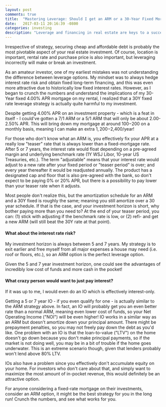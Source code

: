 ```yaml
---
layout: post
comments: true
title:  "Mastering Leverage: Should I get an ARM or a 30-Year Fixed Mortgage?"
date:   2017-03-11 20:16:39 -0800
categories: investing
description: "Leverage and financing in real estate are keys to a successful investment. DiviSmart explores and analyzes the difference between an adjustable rate mortgage (ARM) versus an ordinary 30-Year fixed mortgage."
---
```

Irrespective of strategy, securing cheap and affordable debt is probably the most pivotable aspect of your real estate investment. Of course, location is important, rental rate and purchase price is also important, but leveraging incorrectly will make or break an investment.

As an amateur investor, one of my earliest mistakes was not understanding the difference between leverage options. My mindset was to always hedge interest rate risk and obtain fixed long-term financing, and this was even more attractive due to historically low fixed interest rates. However, as I began to crunch the numbers and understand the implications of my 30-Year fixed 4.00% APR mortgage on my rental, I realized that a 30Y fixed rate leverage strategy is actually quite harmful to my investment. 

Despite getting 4.00% APR on an investment property - which is a feat in itself - I could've gotten a 7/1 ARM or a 5/1 ARM that will only be about 2.00-2.50% APR. This will bring down my mortgage at around $100-$200 on a monthly basis, meaning I can make an extra $1,200-$2,400/year! 

For those who don't know what an ARM is, you effectively fix your APR at a really low "teaser" rate that is always lower than a fixed-mortgage rate. After 5 or 7 years, the interest rate would float depending on a pre-agreed margin and underlying benchmark rate (1Y WSJ Libor, 10-year US Treasuries, etc.). The term "adjustable" means that your interest rate would adjust to a new rate after your fixed period or "teaser period" is over; and every year thereafter it would be readjusted annually. The product has a designated cap and floor that is also pre-agreed with the bank, so don't expect to be paying 0% or 20% APR, but there is a possibility to pay lower than your teaser rate when it adjusts.

Most people don't realize this, but the amortization schedule for an ARM and a 30Y fixed is roughly the same; meaning you still amortize over a 30 year schedule. If that is the case, and your investment horizon is short, why bother paying more than you need to? At the end of your teaser period, you can: (1) stick with adjusting if the benchmark rate is low, or (2) refi- and get a new ARM (will still beat the 30Y rate at that point).

<h4>What about the interest rate risk?</h4>

My investment horizon is always between 5 and 7 years. My strategy is to exit earlier and free myself from all major expenses a house may need (i.e. roof or floors, etc.), so an ARM option is the perfect leverage option.

Given the 5 and 7 year investment horizon, one could see the advantages of incredibly low cost of funds and more cash in the pocket!

<h4>What crazy person would want to just pay interest?</h4>

If it was up to me, I would even do an IO which is effectively interest-only.

Getting a 5 or 7 year IO - if you even qualify for one - is actually similar to the ARM strategy above. In fact, an IO will probably get you an even better rate than a normal ARM, meaning even lower cost of funds, so your Net Operating Income ("NOI") will be even higher! IO works in a similar way as an ARM but doesn't amortize down your principal amount. There might be prepayment penalties, so you may not freely pay down the debt as you'd like. One problem with an IO is that the loan-to-value ("LTV") on the home doesn't go down because you don't make principal payments, so if the market is not doing well, you may be in a bit of trouble if the home goes underwater. This is an extreme scenario though, given that lenders probably won't lend above 80% LTV.

IOs also have a problem since you effectively don't accumulate equity on your home. For investors who don't care about that, and simply want to maximize the most amount of in-pocket revenue, this would definitely be an attractive option.

For anyone considering a fixed-rate mortgage on their investments, consider an ARM option, it might be the best strategy for you in the long run! Crunch the numbers, and see what works for you.



